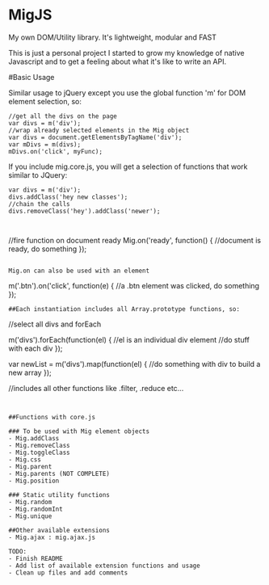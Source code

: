 # MigJS
My own DOM/Utility library. It's lightweight, modular and FAST

This is just a personal project I started to grow my knowledge of native Javascript and to get a feeling about what it's like to write an API.

#Basic Usage

Similar usage to jQuery except you use the global function 'm' for DOM element selection, so:

```
//get all the divs on the page
var divs = m('div');
//wrap already selected elements in the Mig object
var divs = document.getElementsByTagName('div');
var mDivs = m(divs);
mDivs.on('click', myFunc);
```

If you include mig.core.js, you will get a selection of functions that work similar to JQuery:

```
var divs = m('div');
divs.addClass('hey new classes');
//chain the calls
divs.removeClass('hey').addClass('newer');



```
//fire function on document ready
Mig.on('ready', function() {
  //document is ready, do something
});
```

Mig.on can also be used with an element

```
m('.btn').on('click', function(e) {
  //a .btn element was clicked, do something
});

```
##Each instantiation includes all Array.prototype functions, so:

```
//select all divs and forEach

m('divs').forEach(function(el) {
    //el is an individual div element
    //do stuff with each div
});

var newList = m('divs').map(function(el) {
    //do something with div to build a new array
});

//includes all other functions like .filter, .reduce etc...

```


##Functions with core.js

### To be used with Mig element objects
- Mig.addClass
- Mig.removeClass
- Mig.toggleClass
- Mig.css
- Mig.parent
- Mig.parents (NOT COMPLETE)
- Mig.position

### Static utility functions
- Mig.random
- Mig.randomInt
- Mig.unique

##Other available extensions
- Mig.ajax : mig.ajax.js

TODO: 
- Finish README
- Add list of available extension functions and usage
- Clean up files and add comments
